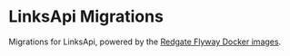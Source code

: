 # LinksApi Migrations

Migrations for LinksApi, powered by the [Redgate Flyway Docker images](https://hub.docker.com/r/redgate/flyway).